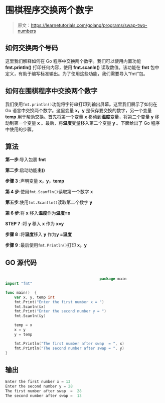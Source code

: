 # 围棋程序交换两个数字

> 原文：<https://learnetutorials.com/golang/programs/swap-two-numbers>

## 如何交换两个号码

这里我们解释如何在 Go 程序中交换两个数字。我们可以使用内置功能 **fmt.println()** 打印任何内容，使用 **fmt.scanln()** 读取数值。该功能在 **fmt** 包中定义，有助于编写标准输出。为了使用这些功能，我们需要导入“fmt”包。

## 如何在围棋程序中交换两个数字

我们使用`fmt.println()`功能将字符串打印到输出屏幕。这里我们展示了如何在 Go 语言中交换两个数字。这里变量 **x，y** 是保存要交换的数字，另一个变量 **temp** 用于帮助交换。首先将第一个变量 **x** 移动到**温度**变量，将第二个变量 **y** 移动到第一个变量 **x** 。最后，将**温度**变量移入第二个变量 **y** 。下面给出了 Go 程序中使用的步骤。

## 算法

**第一步**:导入包裹 **fmt**

**第二步**:启动功能**主()**

**步骤 3** :声明变量 **x，y，temp**

**第 4 步**:使用`fmt.Scanfln()`读取第一个数字 **x**

**第五步**:使用`fmt.Scanfln()`读取第二个数字 **y**

**第 6 步**:将 **x** 移入**温度**作为**温度=x**

**STEP 7** :将 **y** 移入 **x** 作为 **x=y**

**步骤 8** :将**温度**移入 **y** 作为**y =温度**

**步骤 9** :最后使用`fmt.Println()`打印 **x，y**

## GO 源代码

```go

                                          package main
import "fmt"

func main()  {
    var x, y, temp int
    fmt.Print("Enter the first number x = ")
    fmt.Scanln(&x)
    fmt.Print("Enter the second number y = ")
    fmt.Scanln(&y)

    temp = x
    x = y
    y = temp

    fmt.Println("The first number after swap  = ", x)
    fmt.Println("The second number after swap = ", y)
}

```

## 输出

```go
Enter the first number x = 13
Enter the second number y = 28
The first number after swap  =  28
The second number after swap =  13
```